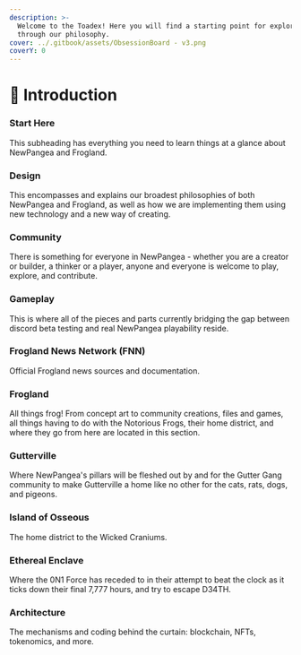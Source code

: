 ```yaml
---
description: >-
  Welcome to the Toadex! Here you will find a starting point for exploration
  through our philosophy.
cover: ../.gitbook/assets/ObsessionBoard - v3.png
coverY: 0
---
```


# 🐸 Introduction

### Start Here

This subheading has everything you need to learn things at a glance about NewPangea and Frogland.&#x20;

### Design

This encompasses and explains our broadest philosophies of both NewPangea and Frogland, as well as how we are implementing them using new technology and a new way of creating.&#x20;

### Community

There is something for everyone in NewPangea - whether you are a creator or builder, a thinker or a player, anyone and everyone is welcome to play, explore, and contribute.

### Gameplay

This is where all of the pieces and parts currently bridging the gap between discord beta testing and real NewPangea playability reside.&#x20;

### Frogland News Network (FNN)

Official Frogland news sources and documentation.&#x20;

### Frogland

All things frog! From concept art to community creations, files and games, all things having to do with the Notorious Frogs, their home district, and where they go from here are located in this section.

### Gutterville

Where NewPangea's pillars will be fleshed out by and for the Gutter Gang community to make Gutterville a home like no other for the cats, rats, dogs, and pigeons.

### Island of Osseous

The home district to the Wicked Craniums.

### Ethereal Enclave

Where the 0N1 Force has receded to in their attempt to beat the clock as it ticks down their final 7,777 hours, and try to escape D34TH.

### Architecture

The mechanisms and coding behind the curtain: blockchain, NFTs, tokenomics, and more.&#x20;
